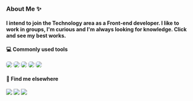 ### About Me ✨

<div align="left">
  <a href="https://github.com/BruCamps"></a>
</div>
  
  #### I intend to join the Technology area as a Front-end developer. I like to work in groups, I'm curious and I'm always looking for knowledge. Click and see my best works. 
  
  
  #### 💻 Commonly used tools
  
  <div style="display: inline_block">
    <img style="border-radius: 5px" src="https://img.shields.io/badge/•-20232A?style=for-the-badge&logo=html5&logoColor=F95A5A">
    <img style="border-radius: 5px"  src="https://img.shields.io/badge/•-20232A?style=for-the-badge&logo=css3&logoColor=3D80D6">
    <img style="border-radius: 5px" src="https://img.shields.io/badge/•-20232A?style=for-the-badge&logo=react&logoColor=61DAFB">
    <img style="border-radius: 5px" src="https://img.shields.io/badge/•-20232A?style=for-the-badge&logo=node.js&logoColor=1BCA72">
    <img style="border-radius: 5px" src="https://img.shields.io/badge/•-20232A?style=for-the-badge&logo=javascript&logoColor=F7DF1E">
  </div>

  
  #### 💬 Find me elsewhere
  
  <div>
  <a href="https://www.instagram.com/brucamps_095/" target="_blank"><img src="https://img.shields.io/badge/•-%23E4405F?style=for-the-badge&logo=instagram&logoColor=white" target="_blank"></a>
  <a href="https://discord.gg/f3WwVfXhR4" target="_blank"><img src="https://img.shields.io/badge/•-7271DA?style=for-the-badge&logo=discord&logoColor=white"></a>
  <a href="https://www.linkedin.com/in/bruna-campos-a40418219/" target="_blank"><img src="https://img.shields.io/badge/•-%230077B5?style=for-the-badge&logo=linkedin&logoColor=white" target="_blank"></a> 
  
</div>
